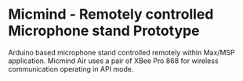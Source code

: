 # Micmind - Remotely controlled Microphone stand Prototype
Arduino based microphone stand controlled remotely within Max/MSP application. Micmind Air uses a pair of XBee Pro 868 for wireless communication operating in API mode.